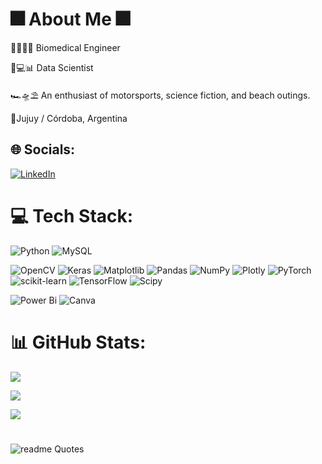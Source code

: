 # 🎆 About Me 🎆

 🦿👩‍🎓🦾 Biomedical Engineer

🥼💻📊 Data Scientist

🏎🛸⛱ An enthusiast of motorsports, science fiction, and beach outings.

📍Jujuy / Córdoba, Argentina


## 🌐 Socials:
[![LinkedIn](https://img.shields.io/badge/LinkedIn-%230077B5.svg?logo=linkedin&logoColor=white)](https://linkedin.com/in/https://www.linkedin.com/in/ines-sadir/) 

# 💻 Tech Stack:
![Python](https://img.shields.io/badge/python-3670A0?style=flat&logo=python&logoColor=ffdd54)  ![MySQL](https://img.shields.io/badge/mysql-4479A1.svg?style=flat&logo=mysql&logoColor=white)

![OpenCV](https://img.shields.io/badge/opencv-%23white.svg?style=flat&logo=opencv&logoColor=white)
![Keras](https://img.shields.io/badge/Keras-%23D00000.svg?style=flat&logo=Keras&logoColor=white) ![Matplotlib](https://img.shields.io/badge/Matplotlib-%23ffffff.svg?style=flat&logo=Matplotlib&logoColor=black) ![Pandas](https://img.shields.io/badge/pandas-%23150458.svg?style=flat&logo=pandas&logoColor=white) ![NumPy](https://img.shields.io/badge/numpy-%23013243.svg?style=flat&logo=numpy&logoColor=white) ![Plotly](https://img.shields.io/badge/Plotly-%233F4F75.svg?style=flat&logo=plotly&logoColor=white) ![PyTorch](https://img.shields.io/badge/PyTorch-%23EE4C2C.svg?style=flat&logo=PyTorch&logoColor=white) ![scikit-learn](https://img.shields.io/badge/scikit--learn-%23F7931E.svg?style=flat&logo=scikit-learn&logoColor=white) ![TensorFlow](https://img.shields.io/badge/TensorFlow-%23FF6F00.svg?style=flat&logo=TensorFlow&logoColor=white) ![Scipy](https://img.shields.io/badge/SciPy-%230C55A5.svg?style=flat&logo=scipy&logoColor=%white)

![Power Bi](https://img.shields.io/badge/power_bi-F2C811?style=flat&logo=powerbi&logoColor=black) ![Canva](https://img.shields.io/badge/Canva-%2300C4CC.svg?style=flat&logo=Canva&logoColor=white) 

# 📊 GitHub Stats:
![](https://github-readme-stats.vercel.app/api?username=ISadir&theme=radical&hide_border=true&include_all_commits=true&count_private=false)<br/>

![](https://github-readme-streak-stats.herokuapp.com/?user=ISadir&theme=radical&hide_border=true)<br/>

![](https://github-readme-stats.vercel.app/api/top-langs/?username=ISadir&theme=radical&hide_border=true&include_all_commits=true&count_private=false&layout=compact)

#
<p align="center">
  
![readme Quotes](https://quotes-github-readme.vercel.app/api?quote=We%20demand%20rigidly%20defined%20areas%20of%20doubt%20and%20uncertainty%21%&author=Douglas%20Adams%2C%20The%20Hitchhiker%27s%20Guide%20to%20the%20Galaxy&type=horizontal&theme=radical&border=true)
</p>


